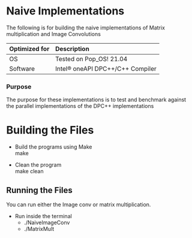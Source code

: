 ﻿# Naive Implementations

The following is for building the naive implementations of Matrix multiplication and Image Convolutions

| Optimized for | Description                          |
|:------------- |:------------------------------------ |
| OS            | Tested on Pop_OS! 21.04              |
| Software      | Intel&reg; oneAPI DPC++/C++ Compiler |

### Purpose

The purpose for these implementations is to test and benchmark against the parallel implementations of the DPC++ implementations

# Building the Files

* Build the programs using Make   
  make 

* Clean the program  
  make clean 

## Running the Files

You can run either the Image conv or matrix multiplication.

- Run inside the terminal 
  - ./NaiveImageConv
  - ./MatrixMult
